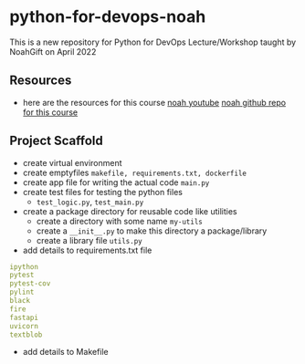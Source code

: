 # python-for-devops-noah

This is a new repository for Python for DevOps Lecture/Workshop taught by NoahGift on April 2022

## Resources

- here are the resources for this course
  [noah youtube](<[https://](https://www.youtube.com/watch?v=YB-_FsssK8E)>)
  [noah github repo for this course](https://github.com/noahgift/python-for-devops-april-2022)

## Project Scaffold

- create virtual environment
- create emptyfiles
  `makefile, requirements.txt, dockerfile`
- create app file for writing the actual code `main.py`
- create test files for testing the python files
  - `test_logic.py`, `test_main.py`
- create a package directory for reusable code like utilities
  - create a directory with some name `my-utils`
  - create a `__init__.py` to make this directory a package/library
  - create a library file `utils.py`
- add details to requirements.txt file

```yaml
ipython
pytest
pytest-cov
pylint
black
fire
fastapi
uvicorn
textblob
```

- add details to Makefile
